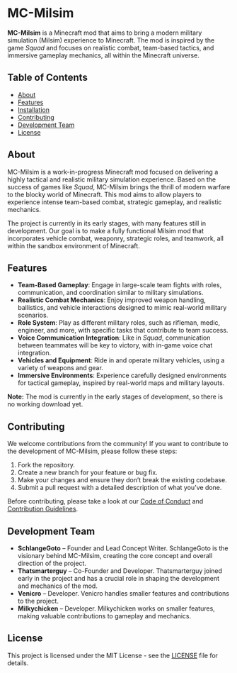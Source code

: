 # MC-Milsim

**MC-Milsim** is a Minecraft mod that aims to bring a modern military simulation (Milsim) experience to Minecraft. The mod is inspired by the game *Squad* and focuses on realistic combat, team-based tactics, and immersive gameplay mechanics, all within the Minecraft universe.

## Table of Contents

* [About](#about)
* [Features](#features)
* [Installation](#installation)
* [Contributing](#contributing)
* [Development Team](#development-team)
* [License](#license)

## About

MC-Milsim is a work-in-progress Minecraft mod focused on delivering a highly tactical and realistic military simulation experience. Based on the success of games like *Squad*, MC-Milsim brings the thrill of modern warfare to the blocky world of Minecraft. This mod aims to allow players to experience intense team-based combat, strategic gameplay, and realistic mechanics.

The project is currently in its early stages, with many features still in development. Our goal is to make a fully functional Milsim mod that incorporates vehicle combat, weaponry, strategic roles, and teamwork, all within the sandbox environment of Minecraft.

## Features

* **Team-Based Gameplay**: Engage in large-scale team fights with roles, communication, and coordination similar to military simulations.
* **Realistic Combat Mechanics**: Enjoy improved weapon handling, ballistics, and vehicle interactions designed to mimic real-world military scenarios.
* **Role System**: Play as different military roles, such as rifleman, medic, engineer, and more, with specific tasks that contribute to team success.
* **Voice Communication Integration**: Like in *Squad*, communication between teammates will be key to victory, with in-game voice chat integration.
* **Vehicles and Equipment**: Ride in and operate military vehicles, using a variety of weapons and gear.
* **Immersive Environments**: Experience carefully designed environments for tactical gameplay, inspired by real-world maps and military layouts.

<!--## Installation

1. Make sure you have a compatible version of Minecraft installed (version X.X.X or higher).
2. Download the latest release of the MC-Milsim mod from our [Releases page](https://github.com/setup-studios/MC-Milsim/releases).
3. Install Forge or Fabric (depending on your chosen version) if you don’t already have it.
4. Place the downloaded .jar file into the `mods` folder in your Minecraft directory.
5. Launch Minecraft, select the modded profile, and enjoy MC-Milsim!-->

**Note:** The mod is currently in the early stages of development, so there is no working download yet.

## Contributing

We welcome contributions from the community! If you want to contribute to the development of MC-Milsim, please follow these steps:

1. Fork the repository.
2. Create a new branch for your feature or bug fix.
3. Make your changes and ensure they don’t break the existing codebase.
4. Submit a pull request with a detailed description of what you’ve done.

Before contributing, please take a look at our [Code of Conduct](./CODE_OF_CONDUCT.md) and [Contribution Guidelines](./CONTRIBUTING.md).

## Development Team

* **SchlangeGoto** – Founder and Lead Concept Writer. SchlangeGoto is the visionary behind MC-Milsim, creating the core concept and overall direction of the project.
* **Thatsmarterguy** – Co-Founder and Developer. Thatsmarterguy joined early in the project and has a crucial role in shaping the development and mechanics of the mod.
* **Venicro** – Developer. Venicro handles smaller features and contributions to the project.
* **Milkychicken** – Developer. Milkychicken works on smaller features, making valuable contributions to gameplay and mechanics.

## License

This project is licensed under the MIT License - see the [LICENSE](./LICENSE) file for details.
